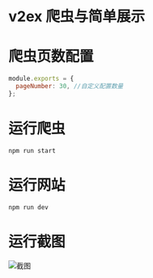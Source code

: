 # v2ex 爬虫与简单展示

# 爬虫页数配置

```js
module.exports = {
  pageNumber: 30, //自定义配置数量
};
```

# 运行爬虫

`npm run start`

# 运行网站

`npm run dev`

# 运行截图

![截图](https://imgchr.com/i/DQuXVK)
